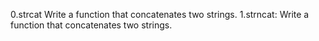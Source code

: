 0.strcat Write a function that concatenates two strings.
1.strncat: Write a function that concatenates two strings.
